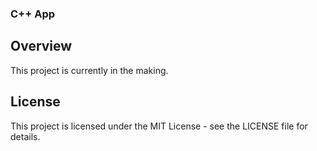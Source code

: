 ### C++ App

## Overview
This project is currently in the making.

## License
This project is licensed under the MIT License - see the LICENSE file for details.